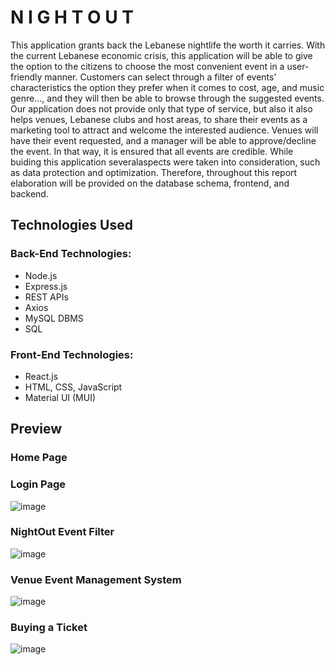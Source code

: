 # N I G H T O U T

This application grants back the Lebanese nightlife the worth it carries. With the current Lebanese economic crisis, this application will be able to give the option to the citizens to choose the most convenient event in a user-friendly manner. Customers can select through a filter of events’ characteristics the option they prefer when it comes to cost, age, and music genre..., and they will then be able to browse through the suggested events. Our application does not provide only that type of service, but also it also helps venues, Lebanese clubs and host areas, to share their events as a marketing tool to attract and welcome the interested audience. Venues will have their event requested, and a manager will be able to approve/decline the event. In that way, it is ensured that all events are credible. While buiding this application severalaspects were taken into consideration, such as data protection and optimization. Therefore, throughout this report elaboration will be provided on the database schema, frontend, and backend.

## Technologies Used

### Back-End Technologies:
- Node.js
- Express.js
- REST APIs
- Axios
- MySQL DBMS
- SQL

### Front-End Technologies:
- React.js
- HTML, CSS, JavaScript
- Material UI (MUI)

## Preview

### Home Page



### Login Page

![image](https://user-images.githubusercontent.com/72712113/211374623-370100fa-5c2d-4bb1-a9d4-7a21693feece.png)

### NightOut Event Filter

![image](https://user-images.githubusercontent.com/72712113/211374877-0aec08bc-6a47-44b9-b4b0-e60f12d394a6.png)

### Venue Event Management System

![image](https://user-images.githubusercontent.com/72712113/211375144-b0a51164-e583-44f1-9b90-0accb326feb3.png)

### Buying a Ticket

![image](https://user-images.githubusercontent.com/72712113/211375301-0e05a650-2567-4ff1-9577-0e05fa8a5d26.png)
